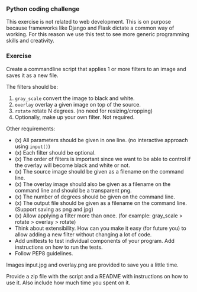 ### Python coding challenge

This exercise is not related to web development. This is on purpose because frameworks like Django and Flask
dictate a common way of working. For this reason we use this test to see more generic programming skills
and creativity.

### Exercise

Create a commandline script that applies 1 or more filters to an image and saves it as a new file.

The filters should be:

1. `gray_scale` convert the image to black and white.
2. `overlay` overlay a given image on top of the source.
3. `rotate` rotate N degrees. (no need for resizing/cropping)
4. Optionally, make up your own filter. Not required.

Other requirements:

- (x) All parameters should be given in one line. (no interactive approach using `input()`)
- (x) Each filter should be optional.
- (x) The order of filters is important since we want to be able to control if the overlay will become black and white or not.
- (x) The source image should be given as a filename on the command line.
- (x) The overlay image should also be given as a filename on the command line and should be a transparent png.
- (x) The number of degrees should be given on the command line.
- (x) The output file should be given as a filename on the command line. (Support saving as png and jpg)
- (x) Allow applying a filter more than once. (for example: gray_scale > rotate > overlay > rotate)
- Think about extensibility. How can you make it easy (for future you) to allow adding a new filter without changing a lot of code.
- Add unittests to test individual components of your program. Add instructions on how to run the tests.
- Follow PEP8 guidelines.

Images input.jpg and overlay.png are provided to save you a little time.

Provide a zip file with the script and a README with instructions on how to use it.
Also include how much time you spent on it.
